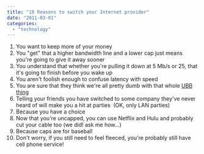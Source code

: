 ```yaml
---
title: "10 Reasons to switch your Internet provider"
date: "2011-03-01"
categories: 
  - "technology"
---
```


1. You want to keep more of your money
2. You "get" that a higher bandwidth line and a lower cap just means you're going to give it away sooner
3. You understand that whether you're pulling it down at 5 Mb/s or 25, that it's going to finish before you wake up
4. You aren't foolish enough to confuse latency with speed
5. You are sure that they think we're all pretty dumb with that whole [UBB thing](http://openmedia.ca/meter)
6. Telling your friends you have switched to some company they've never heard of will make you a hit at parties  (OK, only LAN parties)
7. Because you have a choice
8. Now that you're uncapped, you can use Netflix and Hulu and probably cut your cable too (we did! ask me how...)
9. Because caps are for baseball
10. Don't worry, if you still need to feel fleeced, you're probably still have cell phone service!

